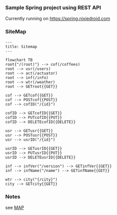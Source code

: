 ### Sample Spring project using REST API

Currently running on https://spring.nixiedroid.com

### SiteMap 

```mermaid
---
title: Sitemap
---

flowchart TB
root{"/(root)"} --> cof(/coffees)
root --> usr(/users)
root --> act(/actuator)
root --> inf(/info)
root --> wtr(/weather)
root --> GETroot{{GET}}

cof --> GETcof{{GET}}
cof --> POSTcof{{POST}}
cof --> cofID("/{id}")

cofID --> GETcofID{{GET}}
cofID --> PUTcofID{{PUT}}
cofID --> DELETEcofID{{DELETE}}

usr --> GETusr{{GET}}
usr --> POSTusr{{POST}}
usr --> usrID("/{id}")

usrID --> GETusrID{{GET}}
usrID --> PUTusrID{{PUT}}
usrID --> DELETEusrID{{DELETE}}

inf --> infVer("/version") --> GETinfVer{{GET}}
inf --> infName("/name") --> GETinfName{{GET}}

wtr --> city("{/city}")
city --> GETcity{{GET}}
```
    
### Notes
see [MAP](notes/MAP.md)
